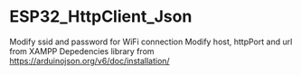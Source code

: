 # ESP32_HttpClient_Json
Modify ssid and password for WiFi connection
Modify host, httpPort and url from XAMPP
Depedencies library from https://arduinojson.org/v6/doc/installation/
